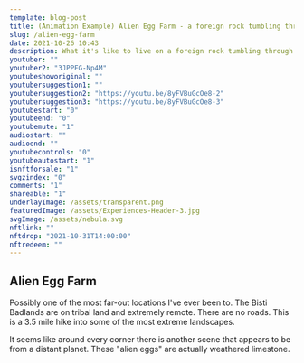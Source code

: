 ```yaml
---
template: blog-post
title: (Animation Example) Alien Egg Farm - a foreign rock tumbling through time. An incredible animation made exclusively with VidSocks
slug: /alien-egg-farm
date: 2021-10-26 10:43
description: What it's like to live on a foreign rock tumbling through time.
youtuber: ""
youtuber2: "3JPPFG-Np4M"
youtubeshoworiginal: ""
youtubersuggestion1: ""
youtubersuggestion2: "https://youtu.be/8yFVBuGcOe8-2"
youtubersuggestion3: "https://youtu.be/8yFVBuGcOe8-3"
youtubestart: "0"
youtubeend: "0"
youtubemute: "1"
audiostart: ""
audioend: ""
youtubecontrols: "0"
youtubeautostart: "1"
isnftforsale: "1"
svgzindex: "0"
comments: "1"
shareable: "1"
underlayImage: /assets/transparent.png
featuredImage: /assets/Experiences-Header-3.jpg
svgImage: /assets/nebula.svg
nftlink: ""
nftdrop: "2021-10-31T14:00:00"
nftredeem: ""
---
```

## Alien Egg Farm

<p className="">Possibly one of the most far-out locations I've ever been to. The Bisti Badlands are on tribal land and extremely remote. There are no roads. This is a 3.5 mile hike into some of the most extreme landscapes.
</p>

<p className="">It seems like around every corner there is another scene that appears to be from a distant planet. These "alien eggs" are actually weathered limestone.</p>



